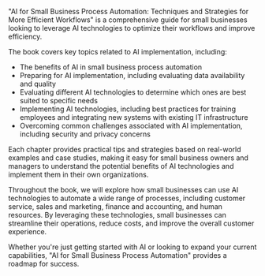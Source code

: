 

"AI for Small Business Process Automation: Techniques and Strategies for More Efficient Workflows" is a comprehensive guide for small businesses looking to leverage AI technologies to optimize their workflows and improve efficiency.

The book covers key topics related to AI implementation, including:

* The benefits of AI in small business process automation
* Preparing for AI implementation, including evaluating data availability and quality
* Evaluating different AI technologies to determine which ones are best suited to specific needs
* Implementing AI technologies, including best practices for training employees and integrating new systems with existing IT infrastructure
* Overcoming common challenges associated with AI implementation, including security and privacy concerns

Each chapter provides practical tips and strategies based on real-world examples and case studies, making it easy for small business owners and managers to understand the potential benefits of AI technologies and implement them in their own organizations.

Throughout the book, we will explore how small businesses can use AI technologies to automate a wide range of processes, including customer service, sales and marketing, finance and accounting, and human resources. By leveraging these technologies, small businesses can streamline their operations, reduce costs, and improve the overall customer experience.

Whether you're just getting started with AI or looking to expand your current capabilities, "AI for Small Business Process Automation" provides a roadmap for success.
